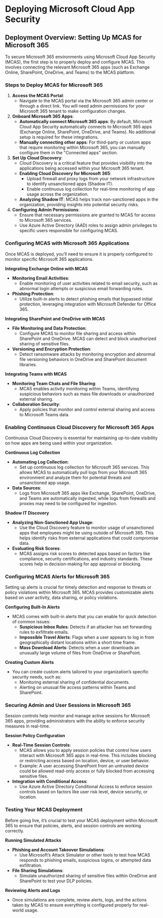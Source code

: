 # Deploying Microsoft Cloud App Security

## **Deployment Overview: Setting Up MCAS for Microsoft 365**

To secure Microsoft 365 environments using Microsoft Cloud App Security (MCAS), the first step is to properly deploy and configure MCAS. This involves connecting the relevant Microsoft 365 apps (such as Exchange Online, SharePoint, OneDrive, and Teams) to the MCAS platform.

### **Steps to Deploy MCAS for Microsoft 365**

1. **Access the MCAS Portal**:
   * Navigate to the MCAS portal via the Microsoft 365 admin center or through a direct link. You will need admin permissions for your Microsoft 365 tenant to make configuration changes.
2. **Onboard Microsoft 365 Apps**:
   * **Automatically connect Microsoft 365 apps**: By default, Microsoft Cloud App Security automatically connects to Microsoft 365 apps (Exchange Online, SharePoint, OneDrive, and Teams). No additional setup is required for these integrations.
   * **Manually connecting other apps**: For third-party or custom apps that require monitoring within Microsoft 365, you can manually configure them in the "Connected apps" section.
3. **Set Up Cloud Discovery**:
   * Cloud Discovery is a critical feature that provides visibility into the applications being accessed within your Microsoft 365 tenant.
   * **Enabling Cloud Discovery for Microsoft 365**:
     * Upload firewall and proxy logs from your network infrastructure to identify unsanctioned apps (Shadow IT).
     * Enable continuous log collection for real-time monitoring of app usage across the organization.
   * **Analyzing Shadow IT**: MCAS helps track non-sanctioned apps in the organization, providing insights into potential security risks.
4. **Configuring Admin Permissions**:
   * Ensure that necessary permissions are granted to MCAS for access to Microsoft 365 services.
   * Use Azure Active Directory (AAD) roles to assign admin privileges to specific users responsible for configuring MCAS.

### **Configuring MCAS with Microsoft 365 Applications**

Once MCAS is deployed, you’ll need to ensure it is properly configured to monitor specific Microsoft 365 applications.

**Integrating Exchange Online with MCAS**

* **Monitoring Email Activities**:
  * Enable monitoring of user activities related to email security, such as abnormal login attempts or suspicious email forwarding rules.
* **Phishing Protection**:
  * Utilize built-in alerts to detect phishing emails that bypassed initial protection, leveraging integration with Microsoft Defender for Office 365.

**Integrating SharePoint and OneDrive with MCAS**

* **File Monitoring and Data Protection**:
  * Configure MCAS to monitor file sharing and access within SharePoint and OneDrive. MCAS can detect and block unauthorized sharing of sensitive files.
* **Versioning and Encryption Protection**:
  * Detect ransomware attacks by monitoring encryption and abnormal file versioning behaviors in OneDrive and SharePoint document libraries.

**Integrating Teams with MCAS**

* **Monitoring Team Chats and File Sharing**:
  * MCAS enables activity monitoring within Teams, identifying suspicious behaviors such as mass file downloads or unauthorized external sharing.
* **Collaboration Security**:
  * Apply policies that monitor and control external sharing and access to Microsoft Teams data.

### **Enabling Continuous Cloud Discovery for Microsoft 365 Apps**

Continuous Cloud Discovery is essential for maintaining up-to-date visibility on how apps are being used within your organization.

**Continuous Log Collection**

* **Automating Log Collection**:
  * Set up continuous log collection for Microsoft 365 services. This allows MCAS to automatically pull logs from your Microsoft 365 environment and analyze them for potential threats and unsanctioned app usage.
* **Data Sources**:
  * Logs from Microsoft 365 apps like Exchange, SharePoint, OneDrive, and Teams are automatically ingested, while logs from firewalls and proxies may need to be configured for ingestion.

**Shadow IT Discovery**

* **Analyzing Non-Sanctioned App Usage**:
  * Use the Cloud Discovery feature to monitor usage of unsanctioned apps that employees might be using outside of Microsoft 365. This helps identify risks from external applications that could compromise data.
* **Evaluating Risk Scores**:
  * MCAS assigns risk scores to detected apps based on factors like compliance, security certifications, and industry standards. These scores help in decision-making for app approval or blocking.

### **Configuring MCAS Alerts for Microsoft 365**

Setting up alerts is crucial for timely detection and response to threats or policy violations within Microsoft 365. MCAS provides customizable alerts based on user activity, data sharing, or policy violations.

**Configuring Built-In Alerts**

* MCAS comes with built-in alerts that you can enable for quick detection of common issues:
  * **Suspicious Inbox Rules**: Detects if an attacker has set forwarding rules to exfiltrate emails.
  * **Impossible Travel Alerts**: Flags when a user appears to log in from geographically distant locations within a short time frame.
  * **Mass Download Alerts**: Detects when a user downloads an unusually large volume of files from OneDrive or SharePoint.

**Creating Custom Alerts**

* You can create custom alerts tailored to your organization’s specific security needs, such as:
  * Monitoring external sharing of confidential documents.
  * Alerting on unusual file access patterns within Teams and SharePoint.

### **Securing Admin and User Sessions in Microsoft 365**

Session controls help monitor and manage active sessions for Microsoft 365 apps, providing administrators with the ability to enforce security measures in real-time.

**Session Policy Configuration**

* **Real-Time Session Controls**:
  * MCAS allows you to apply session policies that control how users interact with Microsoft 365 apps in real-time. This includes blocking or restricting access based on location, device, or user behavior.
  * Example: A user accessing SharePoint from an untrusted device could be allowed read-only access or fully blocked from accessing sensitive files.
* **Integration with Conditional Access**:
  * Use Azure Active Directory Conditional Access to enforce session controls based on factors like user risk level, device security, or location.

### **Testing Your MCAS Deployment**

Before going live, it’s crucial to test your MCAS deployment within Microsoft 365 to ensure that policies, alerts, and session controls are working correctly.

**Running Simulated Attacks**

* **Phishing and Account Takeover Simulations**:
  * Use Microsoft’s Attack Simulator or other tools to test how MCAS responds to phishing emails, suspicious logins, or attempted data exfiltration.
* **File Sharing Simulations**:
  * Simulate unauthorized sharing of sensitive files within OneDrive and SharePoint to test your DLP policies.

**Reviewing Alerts and Logs**

* Once simulations are complete, review alerts, logs, and the actions taken by MCAS to ensure everything is configured properly for real-world usage.
